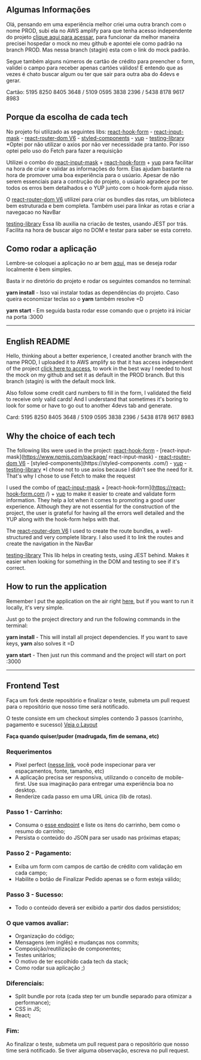 ## Algumas Informações

Olá, pensando em uma experiência melhor criei uma outra branch com o nome PROD, subi ela no AWS amplify para que tenha acesso independente do projeto
[clique aqui para acessar](https://prod.d1yy20cawboqtt.amplifyapp.com/), para funcionar da melhor maneira precisei hospedar o mock no meu github e apontei ele como padrão na branch PROD. Mas nessa branch (stagin) esta com o link do mock padrão.

Segue também alguns números de cartão de crédito para preencher o form, validei o campo para receber apenas cartões válidos! E entendo que as vezes é chato buscar algum ou ter que sair para outra aba do 4devs e gerar.

Cartão: 5195 8250 8405 3648 / 5109 0595 3838 2396 / 5438 8178 9617 8983

## Porque da escolha de cada tech

No projeto foi utilizado as seguintes libs: [react-hook-form](https://react-hook-form.com/) - [react-input-mask](https://www.npmjs.com/package/react-input-mask) - [react-router-dom V6](https://reactrouter.com/docs/en/v6/getting-started/overview) - [styled-components](https://styled-components.com/) - [yup](https://www.npmjs.com/package/yup) - [testing-library](https://testing-library.com/)
*Optei por não utilizar o axios por não ver necessidade pra tanto. Por isso optei pelo uso do Fetch para fazer a requisição

Utilizei o combo do [react-input-mask](https://www.npmjs.com/package/react-input-mask) + [react-hook-form](https://react-hook-form.com/)  + [yup](https://www.npmjs.com/package/yup) para facilitar na hora de criar e validar as informações do form. Elas ajudam bastante na hora de promover uma boa experiência para o usúario. Apesar de não serem essenciais para a contrução do projeto, o usúario agradece por ter todos os erros bem detalhados e o YUP junto com o hook-form ajuda nisso.

O [react-router-dom V6](https://reactrouter.com/docs/en/v6/getting-started/overview) utilizei para criar os bundles das rotas, um biblioteca bem estruturada e bem completa. Também usei para linkar as rotas e criar a navegacao no NavBar

[testing-library](https://testing-library.com/) Essa lib auxilia na criacão de testes, usando JEST por trás. Facilita na hora de buscar algo no DOM e testar para saber se esta correto.

## Como rodar a aplicação

Lembre-se coloquei a aplicação no ar bem [aqui](https://prod.d1yy20cawboqtt.amplifyapp.com/), mas se deseja rodar localmente é bem simples.

Basta ir no diretório do projeto e rodar os seguintes comandos no terminal:

**yarn install** - Isso vai instalar todas as dependências do projeto. Caso queira economizar teclas so o **yarn** também resolve =D

**yarn start** - Em seguida basta rodar esse comando que o projeto irá iniciar na porta :3000

----------------------------------------------------------------------------------------------------------------------------------------------------------

## English README

Hello, thinking about a better experience, I created another branch with the name PROD, I uploaded it to AWS amplify so that it has access independent of the project
[click here to access](https://prod.d1yy20cawboqtt.amplifyapp.com/), to work in the best way I needed to host the mock on my github and set it as default in the PROD branch. But this branch (stagin) is with the default mock link.

Also follow some credit card numbers to fill in the form, I validated the field to receive only valid cards! And I understand that sometimes it's boring to look for some or have to go out to another 4devs tab and generate.

Card: 5195 8250 8405 3648 / 5109 0595 3838 2396 / 5438 8178 9617 8983

## Why the choice of each tech

The following libs were used in the project: [react-hook-form](https://react-hook-form.com/) - [react-input-mask](https://www.npmjs.com/package/ react-input-mask) - [react-router-dom V6](https://reactrouter.com/docs/en/v6/getting-started/overview) - [styled-components](https://styled-components .com/) - [yup](https://www.npmjs.com/package/yup) - [testing-library](https://testing-library.com/)
*I chose not to use axios because I didn't see the need for it. That's why I chose to use Fetch to make the request

I used the combo of [react-input-mask](https://www.npmjs.com/package/react-input-mask) + [react-hook-form](https://react-hook-form.com /) + [yup](https://www.npmjs.com/package/yup) to make it easier to create and validate form information. They help a lot when it comes to promoting a good user experience. Although they are not essential for the construction of the project, the user is grateful for having all the errors well detailed and the YUP along with the hook-form helps with that.

The [react-router-dom V6](https://reactrouter.com/docs/en/v6/getting-started/overview) I used to create the route bundles, a well-structured and very complete library. I also used it to link the routes and create the navigation in the NavBar

[testing-library](https://testing-library.com/) This lib helps in creating tests, using JEST behind. Makes it easier when looking for something in the DOM and testing to see if it's correct.

## How to run the application

Remember I put the application on the air right [here](https://prod.d1yy20cawboqtt.amplifyapp.com/), but if you want to run it locally, it's very simple.

Just go to the project directory and run the following commands in the terminal:

**yarn install** - This will install all project dependencies. If you want to save keys, **yarn** also solves it =D

**yarn start** - Then just run this command and the project will start on port :3000

----------------------------------------------------------------------------------------------------------------------------------------------------------

## Frontend Test

Faça um fork deste repositório e finalizar o teste, submeta um pull request para o repositório que nosso time será notificado.

O teste consiste em um checkout simples contendo 3 passos (carrinho, pagamento e sucesso) [Veja o Layout](https://projects.invisionapp.com/prototype/font-test-cji0j0khf005c1t0132358e8k)

**Faça quando quiser/puder (madrugada, fim de semana, etc)**

### Requerimentos

- Pixel perfect ([nesse link](https://projects.invisionapp.com/prototype/font-test-cji0j0khf005c1t0132358e8k), você pode inspecionar para ver espaçamentos, fonte, tamanho, etc)
- A aplicação precisa ser responsiva, utilizando o conceito de mobile-first. Use sua imaginação para entregar uma experiência boa no desktop.
- Renderize cada passo em uma URL única (lib de rotas).


### Passo 1 - Carrinho:
  - Consuma o [esse endpoint](http://www.mocky.io/v2/5b15c4923100004a006f3c07) e liste os itens do carrinho, bem como o resumo do carrinho;
  - Persista o conteúdo do JSON para ser usado nas próximas etapas;

### Passo 2 - Pagamento: 
  - Exiba um form com campos de cartão de crédito com validação em cada campo;
  - Habilite o botão de Finalizar Pedido apenas se o form esteja válido;

### Passo 3 - Sucesso: 
  - Todo o conteúdo deverá ser exibido a partir dos dados persistidos;
  
### O que vamos avaliar:
  - Organização do código;
  - Mensagens (em inglês) e mudanças nos commits;
  - Composição/reutilização de componentes;
  - Testes unitários;
  - O motivo de ter escolhido cada tech da stack;
  - Como rodar sua aplicação ;)

### Diferenciais:
  - Split bundle por rota (cada step ter um bundle separado para otimizar a performance);
  - CSS in JS;
  - React;

### Fim:
Ao finalizar o teste, submeta um pull request para o repositório que nosso time será notificado. Se tiver alguma observação, escreva no pull request.
